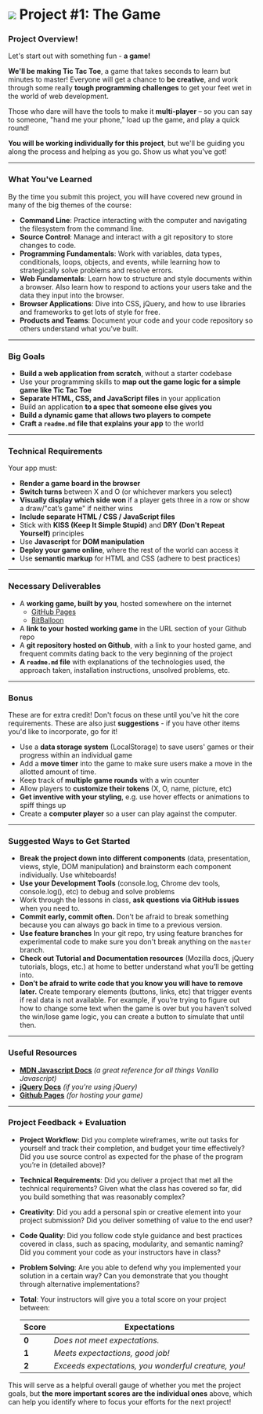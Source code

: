 # ![](https://ga-dash.s3.amazonaws.com/production/assets/logo-9f88ae6c9c3871690e33280fcf557f33.png) Project #1: The Game

### Project Overview!

Let's start out with something fun - **a game!**

**We'll be making Tic Tac Toe**, a game that takes seconds to learn but minutes to master! Everyone will get a chance to **be creative**, and work through some really **tough programming challenges** to get your feet wet in the world of web development. 

Those who dare will have the tools to make it **multi-player** – so you can say to someone, "hand me your phone," load up the game, and play a quick round!

**You will be working individually for this project**, but we'll be guiding you along the process and helping as you go. Show us what you've got!

---

### What You've Learned

By the time you submit this project, you will have covered new ground in many of the big themes of the course:

- **Command Line**: Practice interacting with the computer and navigating the filesystem from the command line.
- **Source Control**: Manage and interact with a git repository to store changes to code.
- **Programming Fundamentals**: Work with variables, data types, conditionals, loops, objects, and events, while learning how to strategically solve problems and resolve errors.
- **Web Fundamentals**: Learn how to structure and style documents within a browser. Also learn how to respond to actions your users take and the data they input into the browser.
- **Browser Applications**:  Dive into CSS, jQuery, and how to use libraries and frameworks to get lots of style for free.
- **Products and Teams**: Document your code and your code repository so others understand what you've built.


---

### Big Goals

* **Build a web application from scratch**, without a starter codebase
* Use your programming skills to **map out the game logic for a simple game like Tic Tac Toe**
* **Separate HTML, CSS, and JavaScript files** in your application
* Build an application **to a spec that someone else gives you**
* **Build a dynamic game that allows two players to compete**
* **Craft a ``readme.md`` file that explains your app** to the world

---

### Technical Requirements

Your app must:

* **Render a game board in the browser**
* **Switch turns** between X and O (or whichever markers you select)
* **Visually display which side won** if a player gets three in a row or show a draw/"cat’s game" if neither wins
* **Include separate HTML / CSS / JavaScript files**
* Stick with **KISS (Keep It Simple Stupid)** and **DRY (Don't Repeat Yourself)** principles
* Use **Javascript** for **DOM manipulation**
* **Deploy your game online**, where the rest of the world can access it
* Use **semantic markup** for HTML and CSS (adhere to best practices)


---

### Necessary Deliverables

* A **working game, built by you**, hosted somewhere on the internet
    - [GitHub Pages](https://pages.github.com)
    - [BitBalloon](https://www.bitballoon.com/)
* A **link to your hosted working game** in the URL section of your Github repo
* A **git repository hosted on Github**, with a link to your hosted game, and frequent commits dating back to the very beginning of the project
* **A ``readme.md`` file** with explanations of the technologies used, the approach taken, installation instructions, unsolved problems, etc.

---

### Bonus

These are for extra credit! Don't focus on these until you've hit the core requirements. These are also just **suggestions** - if you have other items you'd like to incorporate, go for it!

* Use a **data storage system** (LocalStorage) to save users' games or their progress within an individual game
* Add a **move timer** into the game to make sure users make a move in the allotted amount of time.
* Keep track of **multiple game rounds** with a win counter
* Allow players to **customize their tokens** (X, O, name, picture, etc)
* **Get inventive with your styling**, e.g. use hover effects or animations to spiff things up
* Create a **computer player** so a user can play against the computer.

---

### Suggested Ways to Get Started

* **Break the project down into different components** (data, presentation, views, style, DOM manipulation) and brainstorm each component individually. Use whiteboards!
* **Use your Development Tools** (console.log, Chrome dev tools, console.log(), etc) to debug and solve problems
* Work through the lessons in class, **ask questions via GitHub issues** when you need to.
* **Commit early, commit often.** Don’t be afraid to break something because you can always go back in time to a previous version.
* **Use feature branches** In your git repo, try using feature branches for experimental code to make sure you don't break anything on the `master` branch.
* **Check out Tutorial and Documentation resources** (Mozilla docs, jQuery tutorials, blogs, etc.) at home to better understand what you’ll be getting into.
* **Don’t be afraid to write code that you know you will have to remove later.** Create temporary elements (buttons, links, etc) that trigger events if real data is not available. For example, if you’re trying to figure out how to change some text when the game is over but you haven’t solved the win/lose game logic, you can create a button to simulate that until then.

---

### Useful Resources

* **[MDN Javascript Docs](https://developer.mozilla.org/en-US/docs/Web/JavaScript)** _(a great reference for all things Vanilla Javascript)_
* **[jQuery Docs](http://api.jquery.com)** _(if you're using jQuery)_
* **[Github Pages](https://pages.github.com)** _(for hosting your game)_


---

### Project Feedback + Evaluation

* __Project Workflow__: Did you complete wireframes, write out tasks for yourself and track their completion, and budget your time effectively? Did you use source control as expected for the phase of the program you’re in (detailed above)?

* __Technical Requirements__: Did you deliver a project that met all the technical requirements? Given what the class has covered so far, did you build something that was reasonably complex?

* __Creativity__: Did you add a personal spin or creative element into your project submission? Did you deliver something of value to the end user?

* __Code Quality__: Did you follow code style guidance and best practices covered in class, such as spacing, modularity, and semantic naming? Did you comment your code as your instructors have in class?

* __Problem Solving__: Are you able to defend why you implemented your solution in a certain way? Can you demonstrate that you thought through alternative implementations?

* __Total__: Your instructors will give you a total score on your project between: 
    
    Score | Expectations
    ----- | ------------
    **0** | _Does not meet expectations._ 
    **1** | _Meets expectactions, good job!_
    **2** | _Exceeds expectations, you wonderful creature, you!_
 
 This will serve as a helpful overall gauge of whether you met the project goals, but __the more important scores are the individual ones__ above, which can help you identify where to focus your efforts for the next project!
